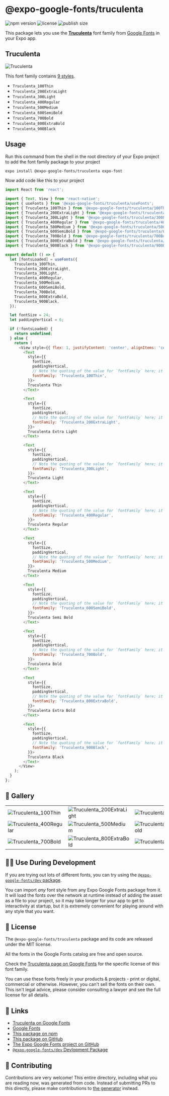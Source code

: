 # @expo-google-fonts/truculenta

![npm version](https://flat.badgen.net/npm/v/@expo-google-fonts/truculenta)
![license](https://flat.badgen.net/github/license/expo/google-fonts)
![publish size](https://flat.badgen.net/packagephobia/install/@expo-google-fonts/truculenta)

This package lets you use the [**Truculenta**](https://fonts.google.com/specimen/Truculenta) font family from [Google Fonts](https://fonts.google.com/) in your Expo app.

## Truculenta

![Truculenta](./font-family.png)

This font family contains [9 styles](#-gallery).

- `Truculenta_100Thin`
- `Truculenta_200ExtraLight`
- `Truculenta_300Light`
- `Truculenta_400Regular`
- `Truculenta_500Medium`
- `Truculenta_600SemiBold`
- `Truculenta_700Bold`
- `Truculenta_800ExtraBold`
- `Truculenta_900Black`

## Usage

Run this command from the shell in the root directory of your Expo project to add the font family package to your project
```sh
expo install @expo-google-fonts/truculenta expo-font
```

Now add code like this to your project
```js
import React from 'react';

import { Text, View } from 'react-native';
import { useFonts } from '@expo-google-fonts/truculenta/useFonts';
import { Truculenta_100Thin } from '@expo-google-fonts/truculenta/100Thin';
import { Truculenta_200ExtraLight } from '@expo-google-fonts/truculenta/200ExtraLight';
import { Truculenta_300Light } from '@expo-google-fonts/truculenta/300Light';
import { Truculenta_400Regular } from '@expo-google-fonts/truculenta/400Regular';
import { Truculenta_500Medium } from '@expo-google-fonts/truculenta/500Medium';
import { Truculenta_600SemiBold } from '@expo-google-fonts/truculenta/600SemiBold';
import { Truculenta_700Bold } from '@expo-google-fonts/truculenta/700Bold';
import { Truculenta_800ExtraBold } from '@expo-google-fonts/truculenta/800ExtraBold';
import { Truculenta_900Black } from '@expo-google-fonts/truculenta/900Black';

export default () => {
  let [fontsLoaded] = useFonts({
    Truculenta_100Thin,
    Truculenta_200ExtraLight,
    Truculenta_300Light,
    Truculenta_400Regular,
    Truculenta_500Medium,
    Truculenta_600SemiBold,
    Truculenta_700Bold,
    Truculenta_800ExtraBold,
    Truculenta_900Black,
  });

  let fontSize = 24;
  let paddingVertical = 6;

  if (!fontsLoaded) {
    return undefined;
  } else {
    return (
      <View style={{ flex: 1, justifyContent: 'center', alignItems: 'center' }}>
        <Text
          style={{
            fontSize,
            paddingVertical,
            // Note the quoting of the value for `fontFamily` here; it expects a string!
            fontFamily: 'Truculenta_100Thin',
          }}>
          Truculenta Thin
        </Text>

        <Text
          style={{
            fontSize,
            paddingVertical,
            // Note the quoting of the value for `fontFamily` here; it expects a string!
            fontFamily: 'Truculenta_200ExtraLight',
          }}>
          Truculenta Extra Light
        </Text>

        <Text
          style={{
            fontSize,
            paddingVertical,
            // Note the quoting of the value for `fontFamily` here; it expects a string!
            fontFamily: 'Truculenta_300Light',
          }}>
          Truculenta Light
        </Text>

        <Text
          style={{
            fontSize,
            paddingVertical,
            // Note the quoting of the value for `fontFamily` here; it expects a string!
            fontFamily: 'Truculenta_400Regular',
          }}>
          Truculenta Regular
        </Text>

        <Text
          style={{
            fontSize,
            paddingVertical,
            // Note the quoting of the value for `fontFamily` here; it expects a string!
            fontFamily: 'Truculenta_500Medium',
          }}>
          Truculenta Medium
        </Text>

        <Text
          style={{
            fontSize,
            paddingVertical,
            // Note the quoting of the value for `fontFamily` here; it expects a string!
            fontFamily: 'Truculenta_600SemiBold',
          }}>
          Truculenta Semi Bold
        </Text>

        <Text
          style={{
            fontSize,
            paddingVertical,
            // Note the quoting of the value for `fontFamily` here; it expects a string!
            fontFamily: 'Truculenta_700Bold',
          }}>
          Truculenta Bold
        </Text>

        <Text
          style={{
            fontSize,
            paddingVertical,
            // Note the quoting of the value for `fontFamily` here; it expects a string!
            fontFamily: 'Truculenta_800ExtraBold',
          }}>
          Truculenta Extra Bold
        </Text>

        <Text
          style={{
            fontSize,
            paddingVertical,
            // Note the quoting of the value for `fontFamily` here; it expects a string!
            fontFamily: 'Truculenta_900Black',
          }}>
          Truculenta Black
        </Text>
      </View>
    );
  }
};

```

## 🔡 Gallery


||||
|-|-|-|
|![Truculenta_100Thin](.//100Thin/Truculenta_100Thin.ttf.png)|![Truculenta_200ExtraLight](.//200ExtraLight/Truculenta_200ExtraLight.ttf.png)|![Truculenta_300Light](.//300Light/Truculenta_300Light.ttf.png)||
|![Truculenta_400Regular](.//400Regular/Truculenta_400Regular.ttf.png)|![Truculenta_500Medium](.//500Medium/Truculenta_500Medium.ttf.png)|![Truculenta_600SemiBold](.//600SemiBold/Truculenta_600SemiBold.ttf.png)||
|![Truculenta_700Bold](.//700Bold/Truculenta_700Bold.ttf.png)|![Truculenta_800ExtraBold](.//800ExtraBold/Truculenta_800ExtraBold.ttf.png)|![Truculenta_900Black](.//900Black/Truculenta_900Black.ttf.png)||


## 👩‍💻 Use During Development

If you are trying out lots of different fonts, you can try using the [`@expo-google-fonts/dev` package](https://github.com/freeboub/google-fonts/tree/master/font-packages/dev#readme).

You can import *any* font style from any Expo Google Fonts package from it. It will load the fonts
over the network at runtime instead of adding the asset as a file to your project, so it may take longer
for your app to get to interactivity at startup, but it is extremely convenient
for playing around with any style that you want.

## 📖 License

The `@expo-google-fonts/truculenta` package and its code are released under the MIT license.

All the fonts in the Google Fonts catalog are free and open source.

Check the [Truculenta page on Google Fonts](https://fonts.google.com/specimen/Truculenta) for the specific license of this font family.

You can use these fonts freely in your products & projects - print or digital, commercial or otherwise. However, you can't sell the fonts on their own. This isn't legal advice, please consider consulting a lawyer and see the full license for all details.

## 🔗 Links

- [Truculenta on Google Fonts](https://fonts.google.com/specimen/Truculenta)
- [Google Fonts](https://fonts.google.com/)
- [This package on npm](https://www.npmjs.com/package/@expo-google-fonts/truculenta)
- [This package on GitHub](https://github.com/freeboub/google-fonts/tree/master/font-packages/truculenta)
- [The Expo Google Fonts project on GitHub](https://github.com/freeboub/google-fonts)
- [`@expo-google-fonts/dev` Devlopment Package](https://github.com/freeboub/google-fonts/tree/master/font-packages/dev)

## 🤝 Contributing

Contributions are very welcome! This entire directory, including what you are reading now, was generated from code. Instead of submitting PRs to this directly, please make contributions to [the generator](https://github.com/freeboub/google-fonts/tree/master/packages/generator) instead.

